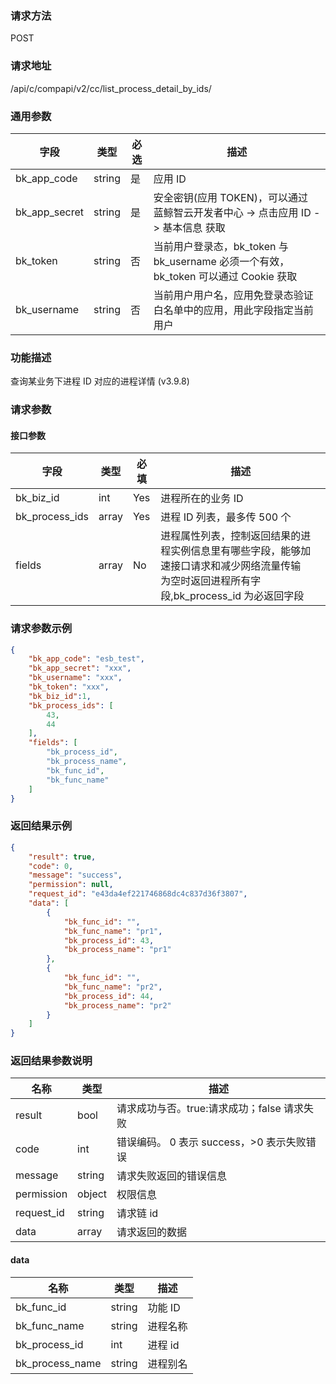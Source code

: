 
### 请求方法

POST


### 请求地址

/api/c/compapi/v2/cc/list_process_detail_by_ids/


### 通用参数

| 字段 | 类型 | 必选 |  描述 |
|-----------|------------|--------|------------|
| bk_app_code  |  string    | 是 | 应用 ID     |
| bk_app_secret|  string    | 是 | 安全密钥(应用 TOKEN)，可以通过 蓝鲸智云开发者中心 -> 点击应用 ID -> 基本信息 获取 |
| bk_token     |  string    | 否 | 当前用户登录态，bk_token 与 bk_username 必须一个有效，bk_token 可以通过 Cookie 获取 |
| bk_username  |  string    | 否 | 当前用户用户名，应用免登录态验证白名单中的应用，用此字段指定当前用户 |


### 功能描述

查询某业务下进程 ID 对应的进程详情 (v3.9.8)

### 请求参数



#### 接口参数

|字段|类型|必填|描述|
|---|---|---|---|
|bk_biz_id|int|Yes| 进程所在的业务 ID |
|bk_process_ids|array|Yes|进程 ID 列表，最多传 500 个|
|fields|array|No|进程属性列表，控制返回结果的进程实例信息里有哪些字段，能够加速接口请求和减少网络流量传输<br>为空时返回进程所有字段,bk_process_id 为必返回字段|


### 请求参数示例

``` json
{
    "bk_app_code": "esb_test",
    "bk_app_secret": "xxx",
    "bk_username": "xxx",
    "bk_token": "xxx",
    "bk_biz_id":1,
    "bk_process_ids": [
        43,
        44
    ],
    "fields": [
        "bk_process_id",
        "bk_process_name",
        "bk_func_id",
        "bk_func_name"
    ]
}
```

### 返回结果示例
``` json
{
    "result": true,
    "code": 0,
    "message": "success",
    "permission": null,
    "request_id": "e43da4ef221746868dc4c837d36f3807",
    "data": [
        {
            "bk_func_id": "",
            "bk_func_name": "pr1",
            "bk_process_id": 43,
            "bk_process_name": "pr1"
        },
        {
            "bk_func_id": "",
            "bk_func_name": "pr2",
            "bk_process_id": 44,
            "bk_process_name": "pr2"
        }
    ]
}
```

### 返回结果参数说明

| 名称  | 类型  | 描述 |
|---|---|--- |
| result | bool | 请求成功与否。true:请求成功；false 请求失败 |
| code | int | 错误编码。 0 表示 success，>0 表示失败错误 |
| message | string | 请求失败返回的错误信息 |
| permission    | object | 权限信息    |
| request_id    | string | 请求链 id    |
| data | array | 请求返回的数据 |

#### data
| 名称  | 类型  | 描述 |
|---|---|--- |
|bk_func_id|string|功能 ID|
|bk_func_name|string|进程名称|
|bk_process_id|int|进程 id|
|bk_process_name|string|进程别名|